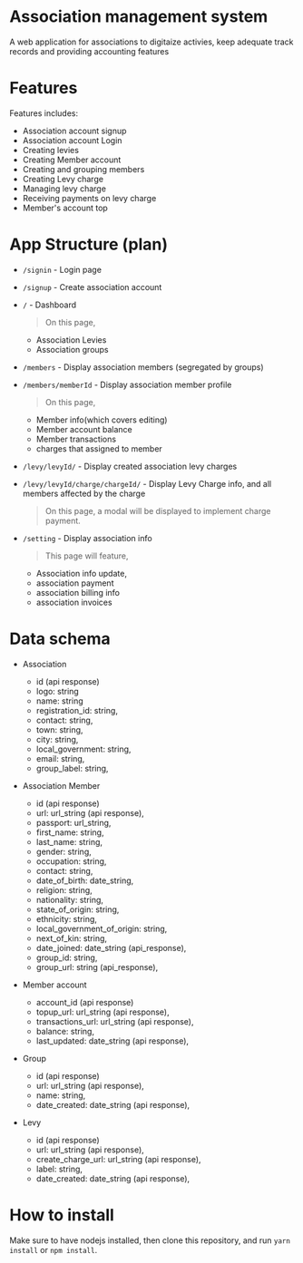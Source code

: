 # Association management system

A web application for associations to digitaize activies, keep adequate track records and providing accounting features

# Features

Features includes:
- Association account signup
- Association account Login
- Creating levies
- Creating Member account
- Creating and grouping members
- Creating Levy charge
- Managing levy charge
- Receiving payments on levy charge
- Member's account top


# App Structure (plan)

- `/signin` - Login page

- `/signup` - Create association account

- `/` - Dashboard
    > On this page,
    - Association Levies
    - Association groups

- `/members` - Display association members (segregated by groups)

- `/members/memberId` - Display association member profile
    > On this page,
    - Member info(which covers editing)
    - Member account balance
    - Member transactions
    - charges that assigned to member

- `/levy/levyId/` - Display created association levy charges

- `/levy/levyId/charge/chargeId/` - Display Levy Charge info, and all members affected by the charge
    > On this page, a modal will be displayed to implement charge payment.

- `/setting` - Display association info
    > This page will feature,
    - Association info update,
    - association payment
    - association billing info
    - association invoices


# Data schema
- Association
    - id (api response)
    - logo: string
    - name: string
    - registration_id: string,
    - contact: string,
    - town: string,
    - city: string,
    - local_government: string,
    - email: string,
    - group_label: string,

- Association Member
    - id (api response)
    - url: url_string (api response),
    - passport: url_string,
    - first_name: string,
    - last_name: string,
    - gender: string,
    - occupation: string,
    - contact: string,
    - date_of_birth: date_string,
    - religion: string,
    - nationality: string,
    - state_of_origin: string,
    - ethnicity: string,
    - local_government_of_origin: string,
    - next_of_kin: string,
    - date_joined: date_string (api_response),
    - group_id: string,
    - group_url: string (api_response),

- Member account
    - account_id (api response)
    - topup_url: url_string (api response),
    - transactions_url: url_string (api response),
    - balance: string,
    - last_updated: date_string (api response),

- Group
    - id (api response)
    - url: url_string (api response),
    - name: string,
    - date_created: date_string (api response),

- Levy
    - id (api response)
    - url: url_string (api response),
    - create_charge_url: url_string (api response),
    - label: string,
    - date_created: date_string (api response),


# How to install

Make sure to have nodejs installed, then clone this repository, and run `yarn install` or  `npm install`.